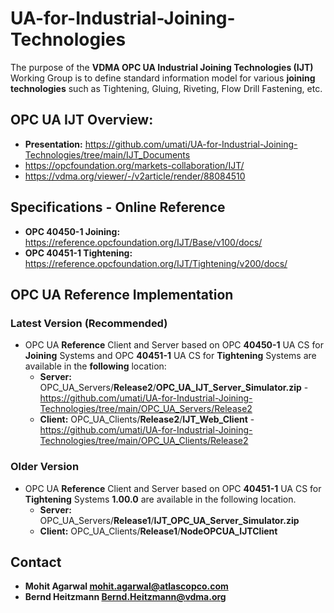 # UA-for-Industrial-Joining-Technologies
The purpose of the **VDMA OPC UA Industrial Joining Technologies (IJT)** Working Group is to define standard information model for various **joining** **technologies** such as Tightening, Gluing, Riveting, Flow Drill Fastening, etc.

## OPC UA IJT Overview:
- **Presentation:** https://github.com/umati/UA-for-Industrial-Joining-Technologies/tree/main/IJT_Documents 
- https://opcfoundation.org/markets-collaboration/IJT/
- https://vdma.org/viewer/-/v2article/render/88084510 

## Specifications - Online Reference
   - **OPC 40450-1 Joining:** https://reference.opcfoundation.org/IJT/Base/v100/docs/
   - **OPC 40451-1 Tightening:** https://reference.opcfoundation.org/IJT/Tightening/v200/docs/

## OPC UA Reference Implementation
### Latest Version (Recommended)
- OPC UA **Reference** Client and Server based on OPC **40450-1** UA CS for **Joining** Systems and OPC **40451-1** UA CS for **Tightening** Systems are available in the **following** location:
   - **Server:** OPC_UA_Servers/**Release2**/**OPC_UA_IJT_Server_Simulator.zip** - https://github.com/umati/UA-for-Industrial-Joining-Technologies/tree/main/OPC_UA_Servers/Release2 
   - **Client:** OPC_UA_Clients/**Release2**/**IJT_Web_Client** - https://github.com/umati/UA-for-Industrial-Joining-Technologies/tree/main/OPC_UA_Clients/Release2
### Older Version
- OPC UA **Reference** Client and Server based on OPC **40451-1** UA CS for **Tightening** Systems **1.00.0** are available in the following location.
   - **Server:** OPC_UA_Servers/**Release1**/**IJT_OPC_UA_Server_Simulator.zip**
   - **Client:** OPC_UA_Clients/**Release1**/**NodeOPCUA_IJTClient**
     
## Contact
- **Mohit Agarwal mohit.agarwal@atlascopco.com**             
- **Bernd Heitzmann Bernd.Heitzmann@vdma.org**
      


